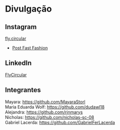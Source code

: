 # Divulgação

## Instagram

[fly.circular](https://www.instagram.com/fly.circular/)

* [Post Fast Fashion](https://www.instagram.com/p/DGoTA1cxyj5/?utm_source=ig_web_copy_link&igsh=MzRlODBiNWFlZA==)



## LinkedIn

[FlyCircular](https://www.linkedin.com/in/fly-circular-76a172352/?locale=pt_BR)

## Integrantes

Mayara: https://github.com/MayaraStorl <br>
Maria Eduarda Wolf: https://github.com/dudawl18 <br>
Alejandra: https://github.com/rinmarys <br>
Nicholas: https://github.com/nicholas-sc-08 <br>
Gabriel Lacerda: https://github.com/GabrielFerLacerda
